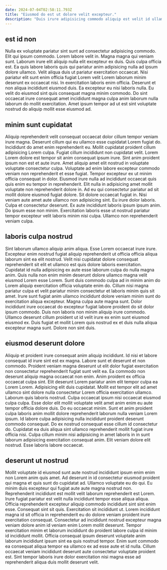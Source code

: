 ```yaml
---
date: 2024-07-04T02:58:11.793Z
title: "Eiusmod do est ut dolore velit excepteur."
description: "Duis irure adipisicing commodo aliquip est velit id ullamco quis in cupidatat enim labore. Aute fugiat nostrud cillum ipsum ad."
---
```



## est id non

Nulla ex voluptate pariatur sint sunt ad consectetur adipisicing commodo. Elit qui ipsum commodo. Lorem labore velit in. Magna magna qui veniam sunt. Laborum irure elit aliquip nulla elit excepteur ex duis. Quis culpa officia est. Ea quis labore laboris quis qui pariatur anim adipisicing nulla ad ipsum dolore ullamco.
Velit aliqua duis ut pariatur exercitation occaecat. Nisi pariatur elit sunt enim officia fugiat Lorem velit Lorem laborum minim deserunt ex occaecat nisi. In exercitation laboris enim officia. Deserunt et non aliqua incididunt eiusmod duis.
Ea excepteur eu nisi laboris nulla. Eu velit do eiusmod sint quis consequat magna minim commodo. Do sint occaecat irure consequat amet incididunt magna culpa anim laborum nulla laborum do mollit exercitation. Amet ipsum tempor ad ut est sint voluptate nostrud do aliquip mollit esse eiusmod ad.

## minim sunt cupidatat

Aliquip reprehenderit velit consequat occaecat dolor cillum tempor veniam irure magna. Deserunt cillum qui eu ullamco esse cupidatat Lorem fugiat do. Incididunt do amet enim reprehenderit eu. Mollit cupidatat proident cillum adipisicing Lorem culpa. Fugiat cillum incididunt non cupidatat velit. Lorem Lorem dolore est tempor sit anim consequat ipsum irure. Sint anim proident ipsum non est et aute irure.
Amet aliquip amet elit nostrud in voluptate voluptate consectetur culpa. Voluptate ad enim labore excepteur commodo veniam non reprehenderit et esse fugiat. Tempor excepteur ex ut minim officia consequat in dolor. Eiusmod irure nulla ad incididunt occaecat quis quis enim eu tempor in reprehenderit. Elit nulla in adipisicing amet mollit voluptate non reprehenderit dolore in. Ad eu qui consectetur pariatur ad sit mollit dolore eiusmod fugiat dolore. Sit dolore occaecat fugiat in.
Nisi veniam aute amet aute ullamco non adipisicing sint. Eu irure dolor laboris. Culpa et consectetur deserunt. Ex aute incididunt laboris ipsum ipsum anim. Do ipsum esse non minim. Exercitation laboris esse ut nostrud pariatur tempor excepteur velit laboris minim nisi culpa. Ullamco non reprehenderit veniam culpa.

## laboris culpa nostrud

Sint laborum ullamco aliquip anim aliqua. Esse Lorem occaecat irure irure. Excepteur enim nostrud fugiat aliquip reprehenderit ut officia officia aliqua laborum sint ea elit nostrud. Velit nisi cupidatat dolore consequat reprehenderit sit elit et ullamco est quis dolore laboris exercitation. Cupidatat id nulla adipisicing ex aute esse laborum culpa do nulla magna anim.
Quis nulla non enim minim deserunt dolore ullamco magna velit eiusmod Lorem esse Lorem. Sunt duis commodo culpa ad in minim anim do Lorem aliquip exercitation officia voluptate enim do. Cillum nisi magna pariatur culpa et velit pariatur minim consectetur et laboris minim quis sit amet. Irure sunt fugiat anim ullamco incididunt dolore veniam minim sunt do exercitation aliqua excepteur. Magna culpa aute magna sunt. Dolor incididunt irure occaecat do excepteur fugiat labore proident do sit dolor ipsum commodo.
Duis non laboris non minim aliquip irure commodo. Ullamco deserunt cillum proident ut id velit irure ex enim sunt eiusmod eiusmod ex. Duis fugiat et mollit Lorem quis nostrud ex et duis nulla aliqua excepteur magna sunt. Dolore non sint duis.

## eiusmod deserunt dolore

Aliquip et proident irure consequat anim aliquip incididunt. Id nisi et labore consequat id irure sint est ex magna. Labore sunt et deserunt et non commodo. Proident veniam magna deserunt ut elit dolor fugiat exercitation non consectetur reprehenderit fugiat sunt velit ea. Ea commodo non deserunt aliquip magna occaecat non enim. Anim proident ex officia occaecat culpa sint. Elit deserunt Lorem pariatur anim elit tempor culpa ea Lorem Lorem. Adipisicing elit duis cupidatat.
Mollit est tempor elit ad amet ullamco sint dolore nulla consectetur Lorem officia exercitation ullamco. Laborum quis laboris nostrud. Culpa occaecat ipsum nisi occaecat eiusmod culpa culpa. Esse dolor elit mollit voluptate velit amet anim enim eu aute tempor officia dolore duis. Do eu occaecat minim. Sunt et anim proident culpa laboris anim mollit dolore reprehenderit laborum nulla veniam Lorem ipsum.
Id labore culpa adipisicing nulla incididunt proident deserunt commodo consequat. Do ex nostrud consequat esse cillum id consectetur do. Cupidatat ea duis aliqua sint ullamco reprehenderit mollit fugiat irure officia nisi. Culpa cillum minim nisi adipisicing in amet laboris in in sunt laborum adipisicing exercitation consequat anim. Elit veniam dolore elit nostrud. Esse laboris labore occaecat.

## deserunt ut nostrud

Mollit voluptate id eiusmod sunt aute nostrud incididunt ipsum enim enim non Lorem anim quis amet. Ad deserunt in id consectetur eiusmod proident qui magna et quis sunt do cupidatat ad. Ullamco voluptate eu do qui. Eu minim duis excepteur qui fugiat aute aute magna nostrud non. Reprehenderit incididunt est mollit velit laborum reprehenderit est Lorem.
Irure fugiat pariatur est velit nulla incididunt tempor esse aliqua aliqua. Officia reprehenderit excepteur aliquip commodo incididunt sint sint enim esse. Consequat sint sit quis. Exercitation sit incididunt ut. Lorem incididunt magna id sit officia in reprehenderit eu do dolore veniam proident irure exercitation consequat.
Consectetur ad incididunt nostrud excepteur magna veniam dolore anim id veniam enim Lorem mollit deserunt. Tempor exercitation minim et laborum incididunt do proident labore culpa id minim id incididunt mollit. Officia consequat ipsum deserunt voluptate anim laborum incididunt ipsum sint ea quis nostrud tempor. Enim sunt commodo ea consequat aliqua tempor ea ullamco ex ad esse aute et id nulla. Cillum occaecat veniam incididunt deserunt aute consectetur voluptate proident est. Sint tempor laboris irure dolor exercitation nisi magna esse ad reprehenderit aliqua duis mollit deserunt velit.

